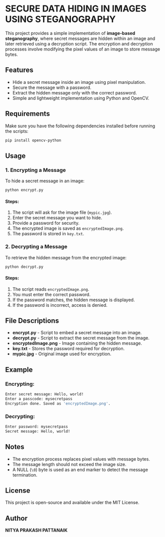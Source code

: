 # SECURE DATA HIDING IN IMAGES USING STEGANOGRAPHY

This project provides a simple implementation of **image-based steganography**, where secret messages are hidden within an image and later retrieved using a decryption script. The encryption and decryption processes involve modifying the pixel values of an image to store message bytes.

## Features

- Hide a secret message inside an image using pixel manipulation.
- Secure the message with a password.
- Extract the hidden message only with the correct password.
- Simple and lightweight implementation using Python and OpenCV.

## Requirements

Make sure you have the following dependencies installed before running the scripts:

```sh
pip install opencv-python
```

## Usage

### 1. Encrypting a Message

To hide a secret message in an image:

```sh
python encrypt.py
```

#### Steps:

1. The script will ask for the image file (`mypic.jpg`).
2. Enter the secret message you want to hide.
3. Provide a password for security.
4. The encrypted image is saved as `encryptedImage.png`.
5. The password is stored in `key.txt`.

### 2. Decrypting a Message

To retrieve the hidden message from the encrypted image:

```sh
python decrypt.py
```

#### Steps:

1. The script reads `encryptedImage.png`.
2. You must enter the correct password.
3. If the password matches, the hidden message is displayed.
4. If the password is incorrect, access is denied.

## File Descriptions

- **encrypt.py** - Script to embed a secret message into an image.
- **decrypt.py** - Script to extract the secret message from the image.
- **encryptedImage.png** - Image containing the hidden message.
- **key.txt** - Stores the password required for decryption.
- **mypic.jpg** - Original image used for encryption.

## Example

### Encrypting:

```sh
Enter secret message: Hello, world!
Enter a passcode: mysecretpass
Encryption done. Saved as 'encryptedImage.png'.
```

### Decrypting:

```sh
Enter password: mysecretpass
Secret message: Hello, world!
```

## Notes

- The encryption process replaces pixel values with message bytes.
- The message length should not exceed the image size.
- A NULL (`\0`) byte is used as an end marker to detect the message termination.

## License

This project is open-source and available under the MIT License.

## Author

**NITYA PRAKASH PATTANAIK**



